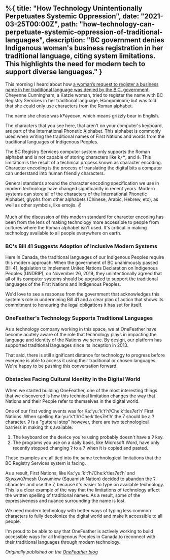 %{
title: "How Technology Unintentionally Perpetuates Systemic Oppression",
date: "2021-03-25T00:00Z",
path: "how-technology-can-perpetuate-systemic-oppression-of-traditional-languages",
description: "BC government denies Indigenous woman's business registration in her traditional language, citing system limitations. This highlights the need for modern tech to support diverse languages."
}
---

This morning I heard about how [a woman’s request to register a business name in
her traditional language was denied by the B.C. government][cbc-article].
Cheyenne Cunningham, a Katzie woman, tried to register the name with BC Registry
Services in her traditional language, Hən̓q̓əmín̓əm̓, but was told that she could
only use characters from the Roman alphabet.

The name she chose was k̓ʷə́yecən, which means grizzly bear in English.

The characters that you see here, that aren't on your computer's keyboard, are
part of the International Phonetic Alphabet. This alphabet is commonly used when
writing the traditional names of First Nations and words from the traditional
languages of Indigenous Peoples.

The BC Registry Services computer system only supports the Roman alphabet and is
not capable of storing characters like k̓, ʷ, and ə́. This limitation is the
result of a technical process known as character encoding. Character encoding is
the process of translating the digital bits a computer can understand into human
friendly characters.

General standards around the character encoding specification we use in modern
technology have changed significantly in recent years. Modern systems can store
all of the characters of the International Phonetic Alphabet, glyphs from other
alphabets (Chinese, Arabic, Hebrew, etc), as well as other symbols, like emojis.
✌️

Much of the discussion of this modern standard for character encoding has been
from the lens of making technology more accessible to people from cultures where
the Roman alphabet isn't used. It's critical in making technology available to
all people everywhere on earth.

### BC's Bill 41 Suggests Adoption of Inclusive Modern Systems

Here in Canada, the traditional languages of our Indigenous Peoples require this
modern approach. When the government of BC unanimously passed Bill 41,
legislation to implement United Nations Declaration on Indigenous Peoples
(UNDRIP), on November 26, 2019, they unintentionally agreed that all of its
computer systems should be upgraded to support the traditional languages of the
First Nations and Indigenous Peoples.

We'd love to see a response from the government that acknowledges this system's
role in undermining Bill 41 and a clear plan of action that shows its commitment
to honouring the legal obligations it has set for itself.

### OneFeather's Technology Supports Traditional Languages

As a technology company working in this space, we at OneFeather have become
acutely aware of the role that technology plays in impacting the language and
identity of the Nations we serve. By design, our platform has supported
traditional languages since its inception in 2013.

That said, there is still significant distance for technology to progress before
everyone is able to access it using their traditional or chosen languages. We're
happy to be pushing this conversation forward.

### Obstacles Facing Cultural Identity in the Digital World

When we started building OneFeather, one of the most interesting things that we
discovered is how this technical limitation changes the way that Nations and
their People refer to themselves in the digital world.

One of our first voting events was for Ka:’yu:’k’t’h’/Che:k’tles7et’h’ First
Nations. When spelling Ka:’yu:’k’t’h’/Che:k’tles7et’h’ the 7 should be a ʔ
character. ʔ is a "gutteral stop" however, there are two technological barriers
in making this available:

1. The keyboard on the device you're using probably doesn't have a ʔ key.
1. The programs you use on a daily basis, like Microsoft Word, have only
   recently stopped changing ʔ to a 7 when it is copied and pasted.

These examples are all tied into the same technological limitations that the BC
Registry Services system is facing.

As a result, First Nations, like Ka:’yu:’k’t’h’/Che:k’tles7et’h’ and Sḵwx̱wú7mesh
Úxwumixw (Squamish Nation) decided to abandon the ʔ character and use the 7,
because it's easier to type on available technology. This is a clear example of
the way that the limitations of technology affect the written spelling of
traditional names. As a result, some of the expressiveness and nuance
surrounding the name is lost.

We need modern technology with better ways of typing less common characters to
fully decolonize the digital world and make it accessible to all people.

I'm proud to be able to say that OneFeather is actively working to build
accessible ways for all Indigenous Peoples in Canada to reconnect with their
traditional languages through modern technology.

_Originally published on the [OneFeather blog][canonical-link]_

[cbc-article]: https://www.cbc.ca/news/canada/british-columbia/bc-government-denies-woman-to-register-business-indigenous-language-1.5962694
[canonical-link]: https://news.onefeather.ca/how-technology-decisions-can-perpetuate-unintentional-systemic-oppression-of-indigenous-languages-and-the-opportunity-for-inclusive-modern-systems
